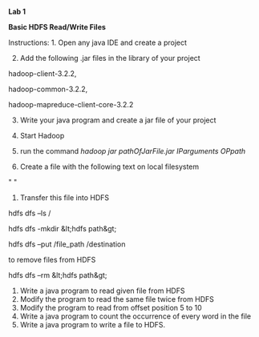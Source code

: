 **Lab 1**

**Basic HDFS Read/Write Files**

Instructions: 1. Open any java IDE and create a project

2. Add the following .jar files in the library of your project

hadoop-client-3.2.2,

hadoop-common-3.2.2,

hadoop-mapreduce-client-core-3.2.2

3. Write your java program and create a jar file of your project

4. Start Hadoop

5. run the command _hadoop jar pathOfJarFile.jar IParguments OPpath_

1. Create a file with the following text on local filesystem

&quot; &quot;

1. Transfer this file into HDFS

hdfs dfs –ls /

hdfs dfs -mkdir \&lt;hdfs path\&gt;

hdfs dfs –put /file\_path /destination

to remove files from HDFS

hdfs dfs –rm \&lt;hdfs path\&gt;

1. Write a java program to read given file from HDFS
2. Modify the program to read the same file twice from HDFS
3. Modify the program to read from offset position 5 to 10
4. Write a java program to count the occurrence of every word in the file
5. Write a java program to write a file to HDFS.
